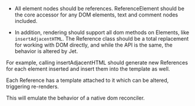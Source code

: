 - All element nodes should be references.   ReferenceElement should be the core accessor for any DOM elements, text and comment nodes included.

- In addition, rendering should support all dom methods on Elements, like `insertAdjacentHTML`. The Reference class should be a total replacement for working with DOM directly, and while the API is the same, the behavior is altered by Jet.

For example, calling insertAdjacentHTML should generate new References for each element inserted and insert them into the template as well.

Each Reference has a template attached to it which can be altered, triggering re-renders.

This will emulate the behavior of a native dom reconciler.
